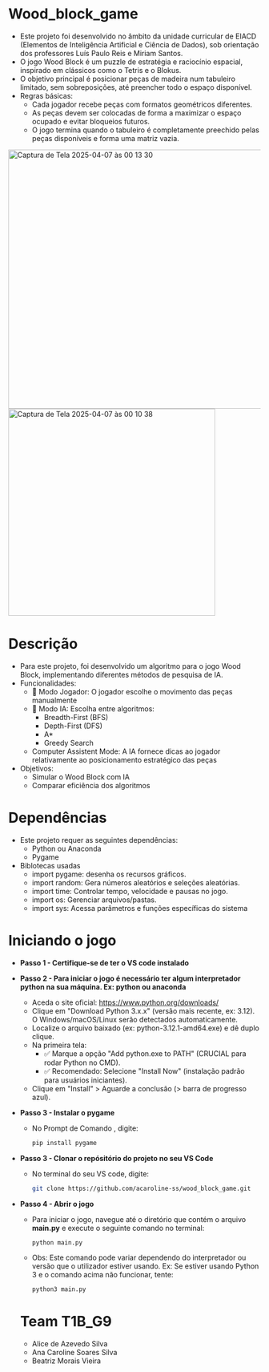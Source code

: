 # Wood_block_game
* Este projeto foi desenvolvido no âmbito da unidade curricular de EIACD (Elementos de Inteligência Artificial e Ciência de Dados), sob orientação dos professores Luís Paulo Reis e Miriam Santos.
* O jogo Wood Block é um puzzle de estratégia e raciocínio espacial, inspirado em clássicos como o Tetris e o Blokus.
* O objetivo principal é posicionar peças de madeira num tabuleiro limitado, sem sobreposições, até preencher todo o espaço disponível.
* Regras básicas:
  * Cada jogador recebe peças com formatos geométricos diferentes.
  * As peças devem ser colocadas de forma a maximizar o espaço ocupado e evitar bloqueios futuros.
  * O jogo termina quando o tabuleiro é completamente preechido pelas peças disponíveis e forma uma matriz vazia.
    
 <img width="517" alt="Captura de Tela 2025-04-07 às 00 13 30" src="https://github.com/user-attachments/assets/924ec2ea-d489-4290-821c-b6bed396eab0" />

<img width="413" alt="Captura de Tela 2025-04-07 às 00 10 38" src="https://github.com/user-attachments/assets/8be28e74-cec9-4c81-ae68-af61bded7574" />


# Descrição
* Para este projeto, foi desenvolvido um algoritmo para o jogo Wood Block, implementando diferentes métodos de pesquisa de IA.
* Funcionalidades:
  * 👤 Modo Jogador: O jogador escolhe o movimento das peças manualmente
  * 🤖 Modo IA: Escolha entre algoritmos:
     * Breadth-First (BFS)
     * Depth-First (DFS)
     * A*
     * Greedy Search
  * Computer Assistent Mode: A IA fornece dicas ao jogador relativamente ao posicionamento estratégico das peças
* Objetivos:
  * Simular o Wood Block com IA
  * Comparar eficiência dos algoritmos

 # Dependências
 * Este projeto requer as seguintes dependências:
   * Python ou Anaconda
   * Pygame
* Biblotecas usadas
  * import pygame: desenha os recursos gráficos.
  * import random: Gera números aleatórios e seleções aleatórias.
  * import time: Controlar tempo, velocidade e pausas no jogo.
  * import os: Gerenciar arquivos/pastas.
  * import sys: Acessa parâmetros e funções específicas do sistema

# Iniciando o jogo
* **Passo 1 - Certifique-se de ter o VS code instalado**
  
* **Passo 2 - Para iniciar o jogo é necessário ter algum interpretador python na sua máquina. Ex: python ou anaconda**
  * Aceda o site oficial: https://www.python.org/downloads/
  * Clique em "Download Python 3.x.x" (versão mais recente, ex: 3.12). O Windows/macOS/Linux serão detectados automaticamente.
  * Localize o arquivo baixado (ex: python-3.12.1-amd64.exe) e dê duplo clique.
  * Na primeira tela:
     * ✅ Marque a opção "Add python.exe to PATH" (CRUCIAL para rodar Python no CMD).
     * ✅ Recomendado: Selecione "Install Now" (instalação padrão para usuários iniciantes).
  * Clique em "Install" > Aguarde a conclusão (> barra de progresso azul).
* **Passo 3 - Instalar o pygame**
  * No Prompt de Comando , digite:
    ```bash
    pip install pygame
    ```
* **Passo 3 - Clonar o repósitório do projeto no seu VS Code**
  * No terminal do seu VS code, digite:
    ```bash
    git clone https://github.com/acaroline-ss/wood_block_game.git
    ```
* **Passo 4 - Abrir o jogo**
  * Para iniciar o jogo, navegue até o diretório que contém o arquivo **main.py** e execute o seguinte comando no terminal:
    ```bash
    python main.py
    ```
  * Obs: Este comando pode variar dependendo do interpretador ou versão que o utilizador estiver usando. Ex: Se estiver usando Python 3 e o comando acima não funcionar, tente:
    ```bash
    python3 main.py
    ```
  # Team T1B_G9
  * Alice de Azevedo Silva
  * Ana Caroline Soares Silva
  * Beatriz Morais Vieira